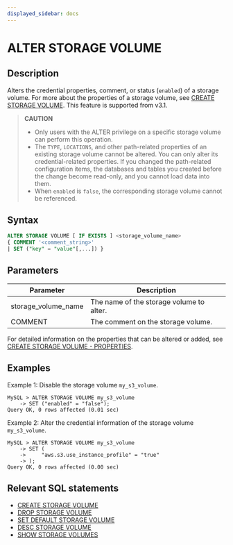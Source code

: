 ```yaml
---
displayed_sidebar: docs
---
```


# ALTER STORAGE VOLUME

## Description

Alters the credential properties, comment, or status (`enabled`) of a storage volume. For more about the properties of a storage volume, see [CREATE STORAGE VOLUME](CREATE_STORAGE_VOLUME.md). This feature is supported from v3.1.

> **CAUTION**
>
> - Only users with the ALTER privilege on a specific storage volume can perform this operation.
> - The `TYPE`, `LOCATIONS`, and other path-related properties of an existing storage volume cannot be altered. You can only alter its credential-related properties. If you changed the path-related configuration items, the databases and tables you created before the change become read-only, and you cannot load data into them.
> - When `enabled` is `false`, the corresponding storage volume cannot be referenced.

## Syntax

```SQL
ALTER STORAGE VOLUME [ IF EXISTS ] <storage_volume_name>
{ COMMENT '<comment_string>'
| SET ("key" = "value"[,...]) }
```

## Parameters

| **Parameter**       | **Description**                          |
| ------------------- | ---------------------------------------- |
| storage_volume_name | The name of the storage volume to alter. |
| COMMENT             | The comment on the storage volume.       |

For detailed information on the properties that can be altered or added, see [CREATE STORAGE VOLUME - PROPERTIES](CREATE_STORAGE_VOLUME.md#properties).

## Examples

Example 1: Disable the storage volume `my_s3_volume`.

```Plain
MySQL > ALTER STORAGE VOLUME my_s3_volume
    -> SET ("enabled" = "false");
Query OK, 0 rows affected (0.01 sec)
```

Example 2: Alter the credential information of the storage volume `my_s3_volume`.

```Plain
MySQL > ALTER STORAGE VOLUME my_s3_volume
    -> SET (
    ->     "aws.s3.use_instance_profile" = "true"
    -> );
Query OK, 0 rows affected (0.00 sec)
```

## Relevant SQL statements

- [CREATE STORAGE VOLUME](CREATE_STORAGE_VOLUME.md)
- [DROP STORAGE VOLUME](DROP_STORAGE_VOLUME.md)
- [SET DEFAULT STORAGE VOLUME](SET_DEFAULT_STORAGE_VOLUME.md)
- [DESC STORAGE VOLUME](DESC_STORAGE_VOLUME.md)
- [SHOW STORAGE VOLUMES](SHOW_STORAGE_VOLUMES.md)
